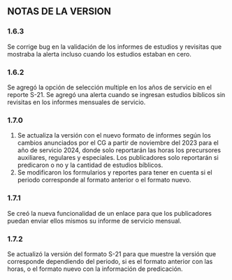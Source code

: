 ## NOTAS DE LA VERSION

### 1.6.3
Se corrige bug en la validación de los informes de estudios y revisitas que mostraba la alerta incluso cuando los estudios estaban en cero.

### 1.6.2
Se agregó la opción de selección multiple en los años de servicio en el reporte S-21. Se agregó una alerta cuando se ingresan estudios biblicos sin revisitas en los informes mensuales de servicio.

### 1.7.0
1. Se actualiza la versión con el nuevo formato de informes según los cambios anunciados por el CG a partir de noviembre del 2023 para el año de servicio 2024, donde solo reportarán las horas los precursores auxiliares, regulares y especiales. Los publicadores solo reportarán si predicaron o no y la cantidad de estudios bíblicos.
2. Se modificaron los formularios y reportes para tener en cuenta si el periodo corresponde al formato anterior o el formato nuevo.

### 1.7.1
Se creó la nueva funcionalidad de un enlace para que los publicadores puedan enviar ellos mismos su informe de servicio mensual.

### 1.7.2
Se actualizó la versión del formato S-21 para que muestre la versión que corresponde dependiendo del periodo, si es el formato anterior con las horas, o el formato nuevo con la información de predicación.